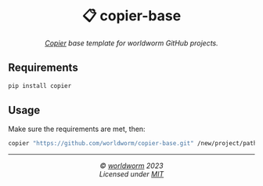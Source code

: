<h1 align="center">📋 copier-base</h1>
<p align="center">
  <i><a href="https://github.com/copier-org/copier">Copier</a> base template for worldworm GitHub projects.</i>
</p>

## Requirements
```bash
pip install copier
```

## Usage

Make sure the requirements are met, then:

```bash
copier "https://github.com/worldworm/copier-base.git" /new/project/path
```

---
<p align="center">
  <i>© <a href="https://github.com/worldworm">worldworm</a> 2023</i><br>
  <i>Licensed under <a href="https://github.com/worldworm/copier-base/blob/main/LICENSE">MIT</a></i><br>
</p>
